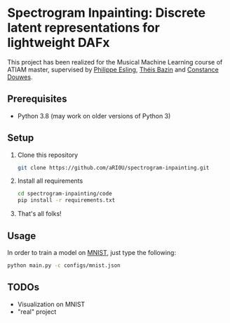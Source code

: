 # Spectrogram Inpainting: Discrete latent representations for lightweight DAFx

This project has been realized for the Musical Machine Learning course of ATIAM master, supervised by [Philippe Esling](https://esling.github.io/), [Théis Bazin](https://csl.sony.fr/team/theis-bazin/) and [Constance Douwes](https://www.ircam.fr/person/douwes-constance/).



## Prerequisites

- Python 3.8 (may work on older versions of Python 3)



## Setup

1. Clone this repository

   ```bash
   git clone https://github.com/aRI0U/spectrogram-inpainting.git
   ```
   
2. Install all requirements

   ```bash
   cd spectrogram-inpainting/code
   pip install -r requirements.txt
   ```

3. That's all folks!



## Usage

In order to train a model on [MNIST](http://yann.lecun.com/exdb/mnist/), just type the following:

```bash
python main.py -c configs/mnist.json
```



## TODOs

- Visualization on MNIST
- "real" project